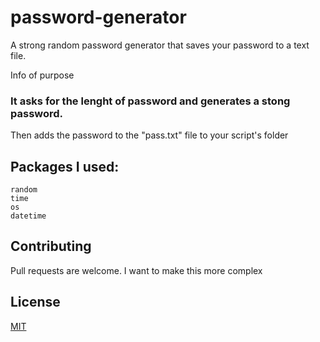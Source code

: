 # password-generator
A strong random password generator that saves your password to a text file.

Info of purpose

### It asks for the lenght of password and generates a stong password. 
Then adds the password to the "pass.txt" file to your script's folder

## Packages I used:
```
random
time
os
datetime
```

## Contributing
Pull requests are welcome. I want to make this more complex

## License
[MIT](https://github.com/DreamFireworks/password-generator/blob/main/LICENSE)